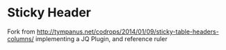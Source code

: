 Sticky Header
==============

Fork from http://tympanus.net/codrops/2014/01/09/sticky-table-headers-columns/
implementing a JQ Plugin, and reference ruler
